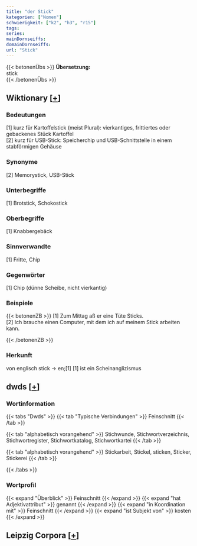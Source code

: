 ```yaml
---
title: "der Stick"
kategorien: ["Nomen"]
schwierigkeit: ["k2", "h3", "r15"]
tags:
series:
mainDornseiffs:
domainDornseiffs:
url: "Stick"
---
```


{{< betonenÜbs >}}
**Übersetzung:**  
stick  
{{< /betonenÜbs >}}

## Wiktionary [[+](https://de.wiktionary.org/wiki/Stick)]

### Bedeutungen
[1] kurz für Kartoffelstick (meist Plural): vierkantiges, frittiertes oder gebackenes Stück Kartoffel  
[2] kurz für USB-Stick: Speicherchip und USB-Schnittstelle in einem stabförmigen Gehäuse  

### Synonyme
[2] Memorystick, USB-Stick  

### Unterbegriffe
[1] Brotstick, Schokostick  

### Oberbegriffe
[1] Knabbergebäck  

### Sinnverwandte
[1] Fritte, Chip  

### Gegenwörter
[1] Chip (dünne Scheibe, nicht vierkantig)  

### Beispiele
{{< betonenZB >}}
[1] Zum Mittag aß er eine Tüte Sticks.  
[2] Ich brauche einen Computer, mit dem ich auf meinem Stick arbeiten kann.  

{{< /betonenZB >}}
### Herkunft
von englisch stick → en;[1] [1] ist ein Scheinanglizismus  



## dwds [[+](https://www.dwds.de/wb/Stick)]

### Wortinformation
{{< tabs "Dwds" >}}
{{< tab "Typische Verbindungen" >}}
Feinschnitt
{{< /tab >}}

{{< tab "alphabetisch vorangehend" >}}
Stichwunde, Stichwortverzeichnis, Stichwortregister, Stichwortkatalog, Stichwortkartei
{{< /tab >}}

{{< tab "alphabetisch vorangehend" >}}
Stickarbeit, Stickel, sticken, Sticker, Stickerei
{{< /tab >}}

{{< /tabs >}}

### Wortprofil
{{< expand "Überblick" >}} Feinschnitt {{< /expand >}}
{{< expand "hat Adjektivattribut" >}} genannt {{< /expand >}}
{{< expand "in Koordination mit" >}} Feinschnitt {{< /expand >}}
{{< expand "ist Subjekt von" >}} kosten {{< /expand >}}

## Leipzig Corpora [[+](https://corpora.uni-leipzig.de/en/res?word=Stick&corpusId=deu_newscrawl-public_2018)]

